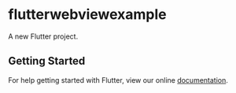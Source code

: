 # flutterwebviewexample

A new Flutter project.

## Getting Started

For help getting started with Flutter, view our online
[documentation](https://flutter.io/).

